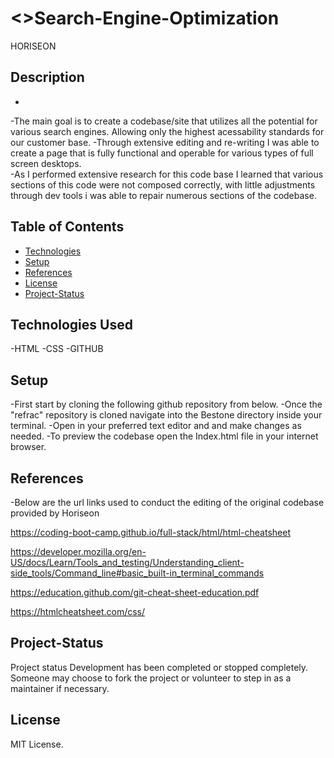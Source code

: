 # <>Search-Engine-Optimization
HORISEON

## Description
-
-The main goal is to create a codebase/site that utilizes all the potential for various search engines. Allowing only the highest acessability standards for our customer base.
-Through extensive editing and re-writing I was able to create a page that is fully functional and operable for various types of full screen desktops.  
-As I performed extensive research for this code base I learned that various sections of this code were not composed correctly, with little adjustments through dev tools i was able to repair numerous sections of the codebase.

## Table of Contents
- [Technologies](#Technologies)
- [Setup](#Setup)
- [References](#credits)
- [License](#license)
- [Project-Status](#Project-Status)

## Technologies Used
-HTML
-CSS
-GITHUB

## Setup
-First start by cloning the following github repository from below.
-Once the "refrac" repository is cloned navigate into the Bestone directory inside your terminal.
-Open in your preferred text editor and and make changes as needed. 
-To preview the codebase open the Index.html file in your internet browser.

## References
-Below are the url links used to conduct the editing of the original codebase provided by Horiseon

https://coding-boot-camp.github.io/full-stack/html/html-cheatsheet

https://developer.mozilla.org/en-US/docs/Learn/Tools_and_testing/Understanding_client-side_tools/Command_line#basic_built-in_terminal_commands

https://education.github.com/git-cheat-sheet-education.pdf

https://htmlcheatsheet.com/css/

## Project-Status
Project status
Development has been completed or stopped completely. Someone may choose to fork the project or volunteer to step in as a maintainer if necessary.

## License 
MIT License. 